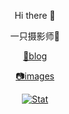   <div align="center">
    <p>Hi there 👋</p>
    <p>一只摄影师🌱</p>
    <p><a href="https://blog.wobisheng.top">🔗blog</a></p>
    <p><a href="https://unsplash.com/@minecraftinventor">📷images</a></p>
  </div>
  <p align="center">
	<a href="https://github.com/wobisheng"><img src="https://github-readme-stats.vercel.app/api?username=wobisheng&show_icons=true" alt="Stat" >   </a>
  </p>

